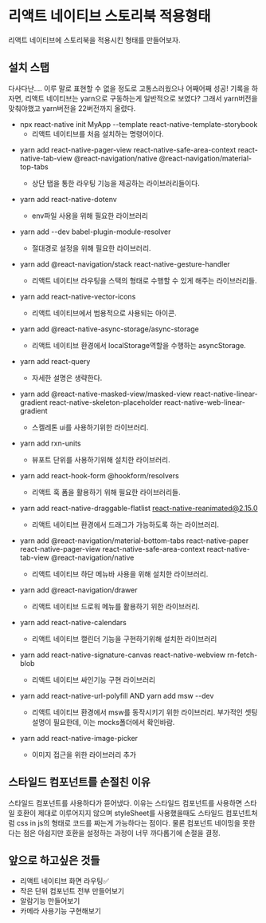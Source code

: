 # 리액트 네이티브 스토리북 적용형태

리액트 네이티브에 스토리북을 적용시킨 형태를 만들어보자.

## 설치 스탭

다사다난.... 이루 말로 표현할 수 없을 정도로 고통스러웠으나 어째어째 성공! 기록을 하자면, 리액트 네이티브는 yarn으로 구동하는게 일반적으로 보였다? 그래서 yarn버전을 맞춰야했고 yarn버전을 22버전까지 올렸다.
- npx react-native init MyApp --template react-native-template-storybook
  - 리액트 네이티브를 처음 설치하는 명령어이다.

<!-- - yarn add styled-components@5.3.5
  - 스타일드 컴포넌트를 위해 필요한 명령어이다.
  - 5.3.5로 맞추지 않으면, Error: Unable to resolve module path from postcss\lib\input.js: path could not be found이런 에러가 나온다. 나는 버전 6으로 돌리고 있었기에 에러가 난거였고 버전을 5.3.5로 맞춰줘야할 필요가 있었다. 
  
  스타일드 컴포넌트는 더이상 사용하지않기에 삭제.
  -->

- yarn add react-native-pager-view react-native-safe-area-context react-native-tab-view @react-navigation/native @react-navigation/material-top-tabs
  - 상단 탭을 통한 라우팅 기능을 제공하는 라이브러리들이다.

- yarn add react-native-dotenv
  - env파일 사용을 위해 필요한 라이브러리

- yarn add --dev babel-plugin-module-resolver
  - 절대경로 설정을 위해 필요한 라이브러리.

- yarn add @react-navigation/stack react-native-gesture-handler
  - 리액트 네이티브 라우팅을 스택의 형태로 수행할 수 있게 해주는 라이브러리들.

- yarn add react-native-vector-icons
  - 리액트 네이티브에서 범용적으로 사용되는 아이콘.

- yarn add @react-native-async-storage/async-storage
  - 리액트 네이티브 환경에서 localStorage역할을 수행하는 asyncStorage.

- yarn add react-query
  - 자세한 설명은 생략한다.

- yarn add @react-native-masked-view/masked-view react-native-linear-gradient react-native-skeleton-placeholder react-native-web-linear-gradient
  - 스켈레톤 ui를 사용하기위한 라이브러리.

- yarn add rxn-units
  - 뷰포트 단위를 사용하기위해 설치한 라이브러리.
  
- yarn add react-hook-form @hookform/resolvers
  - 리액트 훅 폼을 활용하기 위해 필요한 라이브러리들.

- yarn add react-native-draggable-flatlist react-native-reanimated@2.15.0
  - 리액트 네이티브 환경에서 드래그가 가능하도록 하는 라이브러리.

- yarn add @react-navigation/material-bottom-tabs react-native-paper react-native-pager-view react-native-safe-area-context react-native-tab-view @react-navigation/native
  - 리액트 네이티브 하단 메뉴바 사용을 위해 설치한 라이브러리.

- yarn add @react-navigation/drawer
  - 리액트 네이티브 드로워 메뉴를 활용하기 위한 라이브러리.

- yarn add react-native-calendars
  - 리액트 네이티브 캘린더 기능을 구현하기위해 설치한 라이브러리

- yarn add react-native-signature-canvas react-native-webview rn-fetch-blob
  - 리액트 네이티브 싸인기능 구현 라이브러리

- yarn add react-native-url-polyfill AND yarn add msw --dev
  - 리액트 네이티브 환경에서 msw를 동작시키기 위한 라이브러리. 부가적인 셋팅 설명이 필요한데, 이는 mocks폴더에서 확인바람.

- yarn add react-native-image-picker
  - 이미지 접근을 위한 라이브러리 추가
## 스타일드 컴포넌트를 손절친 이유 
스타일드 컴포넌트를 사용하다가 뜯어냈다. 이유는 스타일드 컴포넌트를 사용하면 스타일 호환이 제대로 이루어지지 않으며 styleSheet를 사용했을때도 스타일드 컴포넌트처럼 css in js의 형태로 코드를 짜는게 가능하다는 점이다. 물론 컴포넌트 네이밍을 못한다는 점은 아쉽지만 호환을 설정하는 과정이 너무 까다롭기에 손절을 결정.


## 앞으로 하고싶은 것들
- 리액트 네이티브 화면 라우팅✅
- 작은 단위 컴포넌트 전부 만들어보기
- 알람기능 만들어보기
- 카메라 사용기능 구현해보기